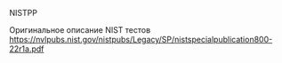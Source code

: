 NISTPP

Оригинальное описание NIST тестов https://nvlpubs.nist.gov/nistpubs/Legacy/SP/nistspecialpublication800-22r1a.pdf
